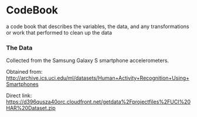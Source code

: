 # CodeBook

a code book that describes the variables, the data, and any transformations or work that performed to clean up the data

### The Data
Collected from the Samsung Galaxy S smartphone accelerometers.

Obtained from:
http://archive.ics.uci.edu/ml/datasets/Human+Activity+Recognition+Using+Smartphones

Direct link:
https://d396qusza40orc.cloudfront.net/getdata%2Fprojectfiles%2FUCI%20HAR%20Dataset.zip